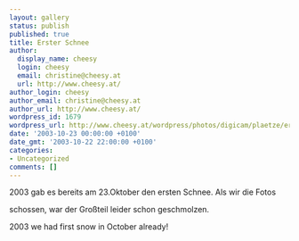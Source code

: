 ```yaml
---
layout: gallery
status: publish
published: true
title: Erster Schnee
author:
  display_name: cheesy
  login: cheesy
  email: christine@cheesy.at
  url: http://www.cheesy.at/
author_login: cheesy
author_email: christine@cheesy.at
author_url: http://www.cheesy.at/
wordpress_id: 1679
wordpress_url: http://www.cheesy.at/wordpress/photos/digicam/plaetze/erster-schnee/
date: '2003-10-23 00:00:00 +0100'
date_gmt: '2003-10-22 22:00:00 +0100'
categories:
- Uncategorized
comments: []
---
```

<!--:de-->2003 gab es bereits am 23.Oktober den ersten Schnee. Als wir die Fotos
schossen, war der Großteil leider schon geschmolzen.
<!--:--><!--:en-->2003 we had first snow in October already!
<!--:-->
